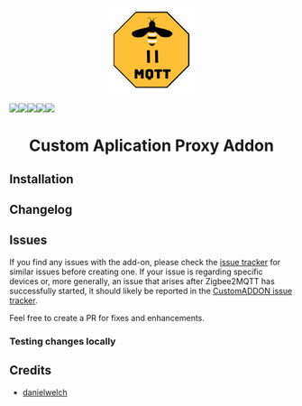 <div align="center">
    <a href="https://github.com/marvin1309/ha_custom_app_proxy">
        <img width="150" height="150" src="zigbee2mqtt/logo.png">
    </a>
    <br>
    <br>
    <div style="display: flex;">
        <a href="https://github.com/zigbee2mqtt/hassio-zigbee2mqtt/actions?query=workflow%3ACI">
            <img src="https://github.com/zigbee2mqtt/hassio-zigbee2mqtt/workflows/CI/badge.svg">
        </a>
        <a href="https://github.com/zigbee2mqtt/hassio-zigbee2mqtt/releases">
            <img src="https://img.shields.io/github/release/zigbee2mqtt/hassio-zigbee2mqtt.svg">
        </a>
        <a href="https://github.com/zigbee2mqtt/hassio-zigbee2mqtt/stargazers">
            <img src="https://img.shields.io/github/stars/zigbee2mqtt/hassio-zigbee2mqtt.svg">
        </a>
        <a href="https://discord.gg/dadfWYE">
            <img src="https://img.shields.io/discord/556563650429583360.svg">
        </a>
        <a href="http://zigbee2mqtt.discourse.group/">
            <img src="https://img.shields.io/discourse/https/zigbee2mqtt.discourse.group/status.svg">
        </a>
    </div>
    <h1>Custom Aplication Proxy Addon</h1>
</div>

## Installation


## Changelog


## Issues
If you find any issues with the add-on, please check the [issue tracker](https://github.com/marvin1309/ha_custom_app_proxy/issues) for similar issues before creating one. If your issue is regarding specific devices or, more generally, an issue that arises after Zigbee2MQTT has successfully started, it should likely be reported in the [CustomADDON issue tracker](https://github.com/Koenkk/zigbee2mqtt/issues).

Feel free to create a PR for fixes and enhancements. 

### Testing changes locally


## Credits

- [danielwelch](https://github.com/danielwelch)
